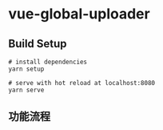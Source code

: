 # vue-global-uploader

## Build Setup
```
# install dependencies
yarn setup

# serve with hot reload at localhost:8080
yarn serve

```

## 功能流程
